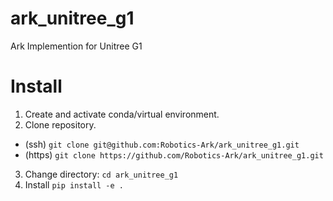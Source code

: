# ark_unitree_g1

Ark Implemention for Unitree G1

# Install

1. Create and activate conda/virtual environment.
2. Clone repository.
  - (ssh) `git clone git@github.com:Robotics-Ark/ark_unitree_g1.git`
  - (https) `git clone https://github.com/Robotics-Ark/ark_unitree_g1.git`
3. Change directory: `cd ark_unitree_g1`
4. Install `pip install -e .`
